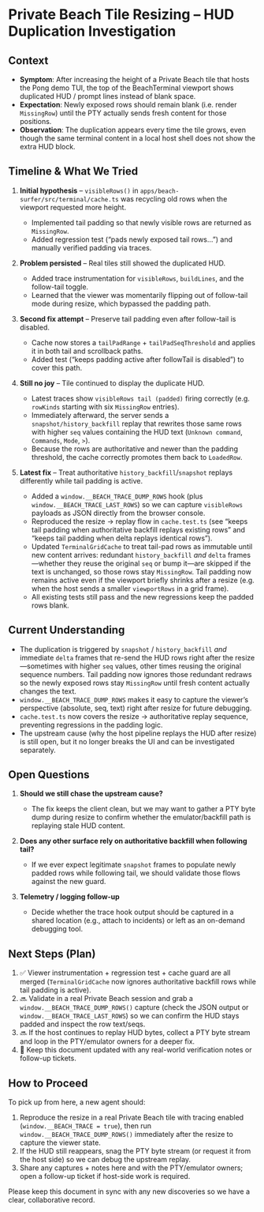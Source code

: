 # Private Beach Tile Resizing – HUD Duplication Investigation

## Context

- **Symptom**: After increasing the height of a Private Beach tile that hosts the Pong demo TUI, the top of the BeachTerminal viewport shows duplicated HUD / prompt lines instead of blank space.
- **Expectation**: Newly exposed rows should remain blank (i.e. render `MissingRow`) until the PTY actually sends fresh content for those positions.
- **Observation**: The duplication appears every time the tile grows, even though the same terminal content in a local host shell does not show the extra HUD block.

## Timeline & What We Tried

1. **Initial hypothesis** – `visibleRows()` in `apps/beach-surfer/src/terminal/cache.ts` was recycling old rows when the viewport requested more height.  
   - Implemented tail padding so that newly visible rows are returned as `MissingRow`.  
   - Added regression test (“pads newly exposed tail rows…”) and manually verified padding via traces.

2. **Problem persisted** – Real tiles still showed the duplicated HUD.  
   - Added trace instrumentation for `visibleRows`, `buildLines`, and the follow-tail toggle.  
   - Learned that the viewer was momentarily flipping out of follow-tail mode during resize, which bypassed the padding path.

3. **Second fix attempt** – Preserve tail padding even after follow-tail is disabled.  
   - Cache now stores a `tailPadRange` + `tailPadSeqThreshold` and applies it in both tail and scrollback paths.  
   - Added test (“keeps padding active after followTail is disabled”) to cover this path.

4. **Still no joy** – Tile continued to display the duplicate HUD.  
   - Latest traces show `visibleRows tail (padded)` firing correctly (e.g. `rowKinds` starting with six `MissingRow` entries).  
   - Immediately afterward, the server sends a `snapshot/history_backfill` replay that rewrites those same rows with higher `seq` values containing the HUD text (`Unknown command`, `Commands`, `Mode`, `>`).  
   - Because the rows are authoritative and newer than the padding threshold, the cache correctly promotes them back to `LoadedRow`.

5. **Latest fix** – Treat authoritative `history_backfill`/`snapshot` replays differently while tail padding is active.  
   - Added a `window.__BEACH_TRACE_DUMP_ROWS` hook (plus `window.__BEACH_TRACE_LAST_ROWS`) so we can capture `visibleRows` payloads as JSON directly from the browser console.  
   - Reproduced the resize → replay flow in `cache.test.ts` (see “keeps tail padding when authoritative backfill replays existing rows” and “keeps tail padding when delta replays identical rows”).  
   - Updated `TerminalGridCache` to treat tail-pad rows as immutable until new content arrives: redundant `history_backfill` *and* `delta` frames—whether they reuse the original `seq` or bump it—are skipped if the text is unchanged, so those rows stay `MissingRow`. Tail padding now remains active even if the viewport briefly shrinks after a resize (e.g. when the host sends a smaller `viewportRows` in a grid frame).  
   - All existing tests still pass and the new regressions keep the padded rows blank.

## Current Understanding

- The duplication is triggered by `snapshot` / `history_backfill` *and* immediate `delta` frames that re-send the HUD rows right after the resize—sometimes with higher `seq` values, other times reusing the original sequence numbers. Tail padding now ignores those redundant redraws so the newly exposed rows stay `MissingRow` until fresh content actually changes the text.
- `window.__BEACH_TRACE_DUMP_ROWS` makes it easy to capture the viewer’s perspective (absolute, seq, text) right after resize for future debugging.
- `cache.test.ts` now covers the resize → authoritative replay sequence, preventing regressions in the padding logic.
- The upstream cause (why the host pipeline replays the HUD after resize) is still open, but it no longer breaks the UI and can be investigated separately.

## Open Questions

1. **Should we still chase the upstream cause?**  
   - The fix keeps the client clean, but we may want to gather a PTY byte dump during resize to confirm whether the emulator/backfill path is replaying stale HUD content.

2. **Does any other surface rely on authoritative backfill when following tail?**  
   - If we ever expect legitimate `snapshot` frames to populate newly padded rows while following tail, we should validate those flows against the new guard.

3. **Telemetry / logging follow-up**  
   - Decide whether the trace hook output should be captured in a shared location (e.g., attach to incidents) or left as an on-demand debugging tool.

## Next Steps (Plan)

1. ✅ Viewer instrumentation + regression test + cache guard are all merged (`TerminalGridCache` now ignores authoritative backfill rows while tail padding is active).
2. 🔜 Validate in a real Private Beach session and grab a `window.__BEACH_TRACE_DUMP_ROWS()` capture (check the JSON output or `window.__BEACH_TRACE_LAST_ROWS`) so we can confirm the HUD stays padded and inspect the row text/seqs.
3. 🔜 If the host continues to replay HUD bytes, collect a PTY byte stream and loop in the PTY/emulator owners for a deeper fix.
4. 📓 Keep this document updated with any real-world verification notes or follow-up tickets.

## How to Proceed

To pick up from here, a new agent should:

1. Reproduce the resize in a real Private Beach tile with tracing enabled (`window.__BEACH_TRACE = true`), then run `window.__BEACH_TRACE_DUMP_ROWS()` immediately after the resize to capture the viewer state.
2. If the HUD still reappears, snag the PTY byte stream (or request it from the host side) so we can debug the upstream replay.
3. Share any captures + notes here and with the PTY/emulator owners; open a follow-up ticket if host-side work is required.

Please keep this document in sync with any new discoveries so we have a clear, collaborative record.
